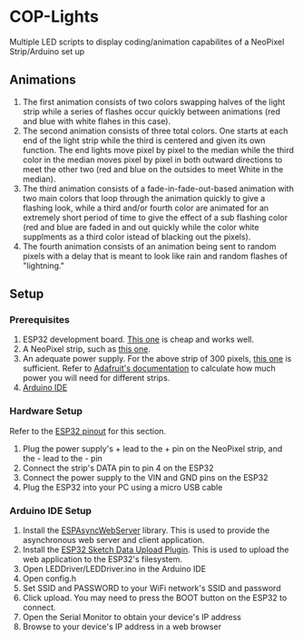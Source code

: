 # COP-Lights
Multiple LED scripts to display coding/animation capabilites of a NeoPixel Strip/Arduino set up

## Animations
1. The first animation consists of two colors swapping halves of the light strip while a series of flashes occur quickly between animations (red and blue with white flahes in this case).
2. The second animation consists of three total colors. One starts at each end of the light strip while the third is centered and given its own function. The end lights move pixel by pixel to the median while the third color in the median moves pixel by pixel in both outward directions to meet the other two (red and blue on the outsides to meet White in the median).
3. The third animation consists of a fade-in-fade-out-based animation with two main colors that loop through the animation quickly to give a flashing look, while a third and/or fourth color are animated for an extremely short period of time to give the effect of a sub flashing color (red and blue are faded in and out quickly while the color white supplments as a third color istead of blacking out the pixels).
4. The fourth animation consists of an animation being sent to random pixels with a delay that is meant to look like rain and random flashes of "lightning."

## Setup
### Prerequisites
1. ESP32 development board. [This one](https://www.amazon.com/IZOKEE-ESP-WROOM-32-Development-Microcontroller-Compatible/dp/B08151X2FZ/ref=sr_1_1?dchild=1&keywords=IZOKEE+Development+Board+for+ESP32&qid=1600120004&s=electronics&sr=1-1) is cheap and works well.
2. A NeoPixel strip, such as [this one](https://www.amazon.com/gp/product/B018XAELE4/ref=ppx_yo_dt_b_asin_title_o06_s01?ie=UTF8&psc=1).
3. An adequate power supply. For the above strip of 300 pixels, [this one](https://www.amazon.com/15A-Power-Supply-100V-240V-110V/dp/B07K9Q4DV1/ref=sr_1_1_sspa?dchild=1&keywords=5v+15a+power+supply&qid=1600120143&sr=8-1-spons&psc=1&spLa=ZW5jcnlwdGVkUXVhbGlmaWVyPUE1TUc2N01YOVdPOTYmZW5jcnlwdGVkSWQ9QTA2Mzk0MzIxR0pEQlVWOVVUSjJCJmVuY3J5cHRlZEFkSWQ9QTAxMzE2NDkxREdaV0xVQTNOVTNCJndpZGdldE5hbWU9c3BfYXRmJmFjdGlvbj1jbGlja1JlZGlyZWN0JmRvTm90TG9nQ2xpY2s9dHJ1ZQ==) is sufficient. Refer to [Adafruit's documentation](https://learn.adafruit.com/adafruit-neopixel-uberguide/powering-neopixels) to calculate how much power you will need for different strips.
4. [Arduino IDE](https://www.arduino.cc/en/main/software)

### Hardware Setup
Refer to the [ESP32 pinout](https://images-na.ssl-images-amazon.com/images/I/71M-2-jhcEL._AC_SL1001_.jpg) for this section.

1. Plug the power supply's + lead to the + pin on the NeoPixel strip, and the - lead to the - pin
2. Connect the strip's DATA pin to pin 4 on the ESP32
3. Connect the power supply to the VIN and GND pins on the ESP32
3. Plug the ESP32 into your PC using a micro USB cable

### Arduino IDE Setup
1. Install the [ESPAsyncWebServer](https://github.com/me-no-dev/ESPAsyncWebServer) library. This is used to provide the asynchronous web server and client application.
2. Install the [ESP32 Sketch Data Upload Plugin](https://github.com/me-no-dev/arduino-esp32fs-plugin). This is used to upload the web application to the ESP32's filesystem.
1. Open LEDDriver/LEDDriver.ino in the Arduino IDE
2. Open config.h
3. Set SSID and PASSWORD to your WiFi network's SSID and password
4. Click upload. You may need to press the BOOT button on the ESP32 to connect.
5. Open the Serial Monitor to obtain your device's IP address
6. Browse to your device's IP address in a web browser
